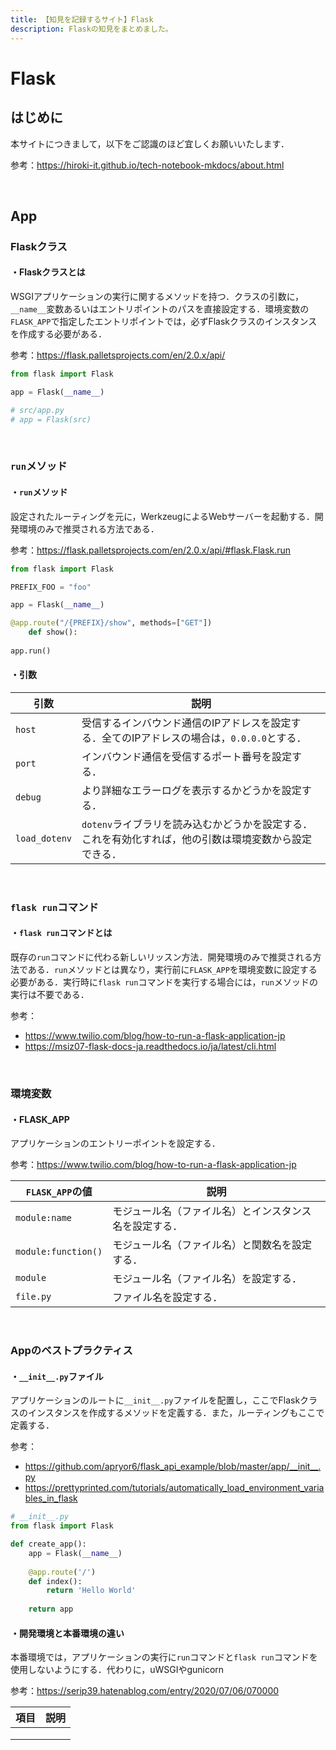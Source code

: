 ```yaml
---
title: 【知見を記録するサイト】Flask
description: Flaskの知見をまとめました。
---
```


# Flask

## はじめに

本サイトにつきまして，以下をご認識のほど宜しくお願いいたします．

参考：https://hiroki-it.github.io/tech-notebook-mkdocs/about.html

<br>

## App

### Flaskクラス

#### ・Flaskクラスとは

WSGIアプリケーションの実行に関するメソッドを持つ．クラスの引数に，```__name__```変数あるいはエントリポイントのパスを直接設定する．環境変数の```FLASK_APP```で指定したエントリポイントでは，必ずFlaskクラスのインスタンスを作成する必要がある．

参考：https://flask.palletsprojects.com/en/2.0.x/api/

```python
from flask import Flask

app = Flask(__name__)

# src/app.py 
# app = Flask(src)
```

<br>

### ```run```メソッド

#### ・```run```メソッド

設定されたルーティングを元に，WerkzeugによるWebサーバーを起動する．開発環境のみで推奨される方法である．

参考：https://flask.palletsprojects.com/en/2.0.x/api/#flask.Flask.run

```python
from flask import Flask

PREFIX_FOO = "foo"

app = Flask(__name__)

@app.route("/{PREFIX}/show", methods=["GET"])
    def show():
        
app.run()
```

#### ・引数

| 引数              | 説明                                                         |
| ----------------- | ------------------------------------------------------------ |
| ```host```        | 受信するインバウンド通信のIPアドレスを設定する．全てのIPアドレスの場合は，```0.0.0.0```とする． |
| ```port```        | インバウンド通信を受信するポート番号を設定する．             |
| ```debug```       | より詳細なエラーログを表示するかどうかを設定する．           |
| ```load_dotenv``` | ```dotenv```ライブラリを読み込むかどうかを設定する．これを有効化すれば，他の引数は環境変数から設定できる． |

<br>

### ```flask run```コマンド

#### ・```flask run```コマンドとは

既存の```run```コマンドに代わる新しいリッスン方法．開発環境のみで推奨される方法である．```run```メソッドとは異なり，実行前に```FLASK_APP```を環境変数に設定する必要がある．実行時に```flask run```コマンドを実行する場合には，```run```メソッドの実行は不要である．

参考：

- https://www.twilio.com/blog/how-to-run-a-flask-application-jp
- https://msiz07-flask-docs-ja.readthedocs.io/ja/latest/cli.html

<br>

### 環境変数

#### ・FLASK_APP

アプリケーションのエントリーポイントを設定する．

参考：https://www.twilio.com/blog/how-to-run-a-flask-application-jp

| ```FLASK_APP```の値     | 説明                                                   |
| ----------------------- | ------------------------------------------------------ |
| ```module:name```       | モジュール名（ファイル名）とインスタンス名を設定する． |
| ```module:function()``` | モジュール名（ファイル名）と関数名を設定する．         |
| ```module```            | モジュール名（ファイル名）を設定する．                 |
| ```file.py```           | ファイル名を設定する．                                 |

<br>

### Appのベストプラクティス

#### ・```__init__.py```ファイル

アプリケーションのルートに```__init__.py```ファイルを配置し，ここでFlaskクラスのインスタンスを作成するメソッドを定義する．また，ルーティングもここで定義する．

参考：

- https://github.com/apryor6/flask_api_example/blob/master/app/__init__.py
- https://prettyprinted.com/tutorials/automatically_load_environment_variables_in_flask

```python
# __init__.py
from flask import Flask 

def create_app():
    app = Flask(__name__)
    
    @app.route('/')
    def index():
        return 'Hello World'
    
    return app
```

#### ・開発環境と本番環境の違い

本番環境では，アプリケーションの実行に```run```コマンドと```flask run```コマンドを使用しないようにする．代わりに，uWSGIやgunicorn

参考：https://serip39.hatenablog.com/entry/2020/07/06/070000

| 項目 | 説明 |
| ---- | ---- |
|      |      |
|      |      |
|      |      |

